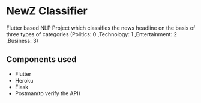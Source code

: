 # NewZ Classifier

Flutter based NLP Project which classifies the news headline on the basis of three types of categories (Politics: 0 ,Technology: 1 ,Entertainment: 2 ,Business: 3)

## Components used

- Flutter
- Heroku
- Flask
- Postman(to verify the API)
